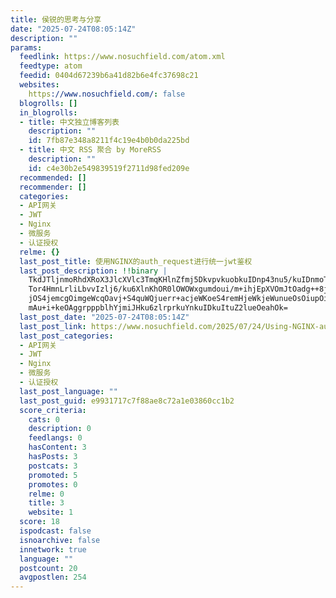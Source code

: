 ```yaml
---
title: 侯锐的思考与分享
date: "2025-07-24T08:05:14Z"
description: ""
params:
  feedlink: https://www.nosuchfield.com/atom.xml
  feedtype: atom
  feedid: 0404d67239b6a41d82b6e4fc37698c21
  websites:
    https://www.nosuchfield.com/: false
  blogrolls: []
  in_blogrolls:
  - title: 中文独立博客列表
    description: ""
    id: 7fb87e348a8211f4c19e4b0b0da225bd
  - title: 中文 RSS 聚合 by MoreRSS
    description: ""
    id: c4e30b2e549839519f2711d98fed209e
  recommended: []
  recommender: []
  categories:
  - API网关
  - JWT
  - Nginx
  - 微服务
  - 认证授权
  relme: {}
  last_post_title: 使用NGINX的auth_request进行统一jwt鉴权
  last_post_description: !!binary |
    TkdJTljnmoRhdXRoX3JlcXVlc3TmqKHlnZfmj5DkvpvkuobkuIDnp43nu5/kuIDnmoTorq
    Tor4HmnLrliLbvvIzlj6/ku6XlnKhOR0lOWOWxgumdoui/m+ihjEpXVOmJtOadg++8jOiA
    jOS4jemcgOimgeWcqOavj+S4quWQjuerr+acjeWKoeS4remHjeWkjeWunueOsOiupOivge
    mAu+i+keOAggrpppblhYjmiJHku6zlrprkuYnkuIDkuItuZ2lueOeahOk=
  last_post_date: "2025-07-24T08:05:14Z"
  last_post_link: https://www.nosuchfield.com/2025/07/24/Using-NGINX-auth_request-for-unified-JWT-authentication/
  last_post_categories:
  - API网关
  - JWT
  - Nginx
  - 微服务
  - 认证授权
  last_post_language: ""
  last_post_guid: e9931717c7f88ae8c72a1e03860cc1b2
  score_criteria:
    cats: 0
    description: 0
    feedlangs: 0
    hasContent: 3
    hasPosts: 3
    postcats: 3
    promoted: 5
    promotes: 0
    relme: 0
    title: 3
    website: 1
  score: 18
  ispodcast: false
  isnoarchive: false
  innetwork: true
  language: ""
  postcount: 20
  avgpostlen: 254
---
```

